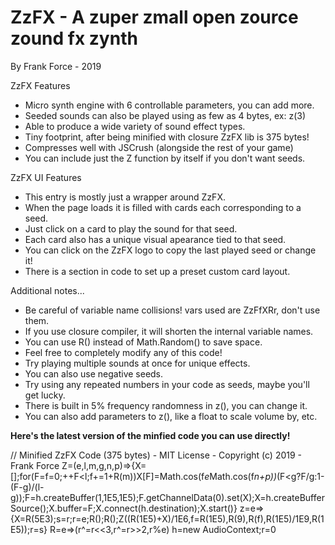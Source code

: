 # ZzFX - A zuper zmall open zource zound fx zynth
By Frank Force - 2019

ZzFX Features
- Micro synth engine with 6 controllable parameters, you can add more.
- Seeded sounds can also be played using as few as 4 bytes, ex: z(3)
- Able to produce a wide variety of sound effect types.
- Tiny footprint, after being minified with closure ZzFX lib is 375 bytes!
- Compresses well with JSCrush (alongside the rest of your game)
- You can include just the Z function by itself if you don't want seeds.

ZzFX UI Features
- This entry is mostly just a wrapper around ZzFX.
- When the page loads it is filled with cards each corresponding to a seed.
- Just click on a card to play the sound for that seed.
- Each card also has a unique visual apearance tied to that seed.
- You can click on the ZzFX logo to copy the last played seed or change it!
- There is a section in code to set up a preset custom card layout.

Additional notes...
- Be careful of variable name collisions! vars used are ZzFfXRr, don't use them.
- If you use closure compiler, it will shorten the internal variable names.
- You can use R() instead of Math.Random() to save space.
- Feel free to completely modify any of this code!
- Try playing multiple sounds at once for unique effects.
- You can also use negative seeds.
- Try using any repeated numbers in your code as seeds, maybe you'll get lucky.
- There is built in 5% frequency randomness in z(), you can change it.
- You can also add parameters to z(), like a float to scale volume by, etc.

**Here's the latest version of the minfied code you can use directly!**

// Minified ZzFX Code (375 bytes) - MIT License - Copyright (c) 2019 - Frank Force
Z=(e,l,m,g,n,p)=>{X=[];for(F=f=0;++F<l;f+=1+R(m))X[F]=Math.cos(f*e*Math.cos(f*n+p))*(F<g?F/g:1-(F-g)/(l-g));F=h.createBuffer(1,1E5,1E5);F.getChannelData(0).set(X);X=h.createBufferSource();X.buffer=F;X.connect(h.destination);X.start()}
z=e=>{X=R(5E3);s=r;r=e;R();R();Z((R(1E5)+X)/1E6,f=R(1E5),R(9),R(f),R(1E5)/1E9,R(1E5));r=s}
R=e=>(r^=r<<3,r^=r>>2,r%e)
h=new AudioContext;r=0
